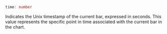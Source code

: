 ```ts
time: number
```

Indicates the Unix timestamp of the current bar, expressed in seconds. This value represents the specific point in time associated with the current bar in the chart.